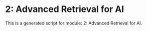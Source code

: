 # 2: Advanced Retrieval for AI

This is a generated script for module: 2: Advanced Retrieval for AI.